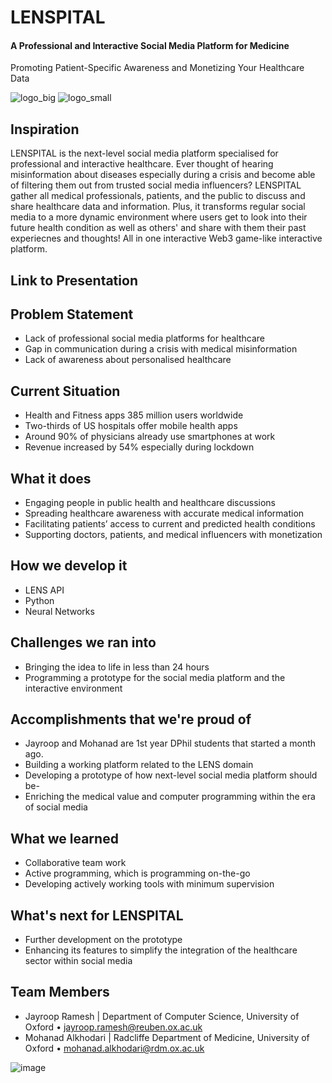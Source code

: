 # LENSPITAL

#### A Professional and Interactive Social Media Platform for Medicine

Promoting Patient-Specific Awareness and Monetizing Your Healthcare Data 

![logo_big](https://user-images.githubusercontent.com/62998803/201514620-e1fb1191-94b8-4525-aaa8-cf9566a3b447.png) ![logo_small](https://user-images.githubusercontent.com/62998803/201514625-fb6ae9c4-115e-43ce-8a01-188261ebce75.png)

## Inspiration
LENSPITAL is the next-level social media platform specialised for professional and interactive healthcare. Ever thought of hearing misinformation about diseases especially during a crisis and become able of filtering them out from trusted social media influencers? LENSPITAL gather all medical professionals, patients, and the public to discuss and share healthcare data and information. Plus, it transforms regular social media to a more dynamic environment where users get to look into their future health condition as well as others' and share with them their past experiecnes and thoughts! All in one interactive Web3 game-like interactive platform.

## Link to Presentation

## Problem Statement
- Lack of professional social media platforms for healthcare
- Gap in communication during a crisis with medical misinformation
- Lack of awareness about personalised healthcare 

## Current Situation
- Health and Fitness apps 385 million users worldwide
- Two-thirds of US hospitals offer mobile health apps
- Around 90% of physicians already use smartphones at work
- Revenue increased by 54% especially during lockdown

## What it does
- Engaging people in public health and healthcare discussions
- Spreading healthcare awareness with accurate medical information
- Facilitating patients’ access to current and predicted health conditions
- Supporting doctors, patients, and medical influencers with monetization

## How we develop it

- LENS API
- Python
- Neural Networks

## Challenges we ran into
- Bringing the idea to life in less than 24 hours
- Programming a prototype for the social media platform and the interactive environment

## Accomplishments that we're proud of
- Jayroop and Mohanad are 1st year DPhil students that started a month ago.
- Building a working platform related to the LENS domain
- Developing a prototype of how next-level social media platform should be- 
- Enriching the medical value and computer programming within the era of social media

## What we learned
- Collaborative team work
- Active programming, which is programming on-the-go
- Developing actively working tools with minimum supervision

## What's next for LENSPITAL
- Further development on the prototype
- Enhancing its features to simplify the integration of the healthcare sector within social media

## Team Members
- Jayroop Ramesh | Department of Computer Science, University of Oxford • jayroop.ramesh@reuben.ox.ac.uk
- Mohanad Alkhodari | Radcliffe Department of Medicine, University of Oxford • mohanad.alkhodari@rdm.ox.ac.uk

![image](https://user-images.githubusercontent.com/62998803/201515984-710bfe1c-53fb-4d00-8a89-659bf23ff522.png)
